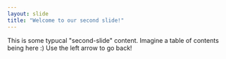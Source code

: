 ```yaml
---
layout: slide
title: "Welcome to our second slide!"
---
```

This is some typucal "second-slide" content. Imagine a table of contents being here :)
Use the left arrow to go back!
